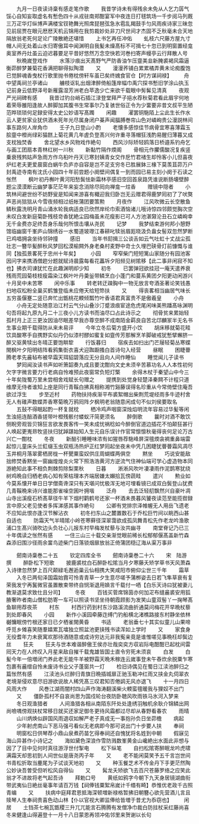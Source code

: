 <!-- { "loadSidebar": true } -->
　　九月一日夜读诗稾有感走笔作歌
　　我昔学诗未有得残余未免从人乞力孱气馁心自知妄取虚名有慙色四十从戎驻南郑酣宴军中夜连日打毬筑场一千步阅马列厩三万疋华灯纵博声满楼宝钗艳舞光照席琵琶弦急氷雹乱羯鼓手匀风雨疾诗家三昧忽见前屈贾在眼元厯厯天机云锦用在我剪裁妙处非刀尺世间才杰固不乏秋毫未合天地隔放翁老死何足论广陵散絶还堪惜
　　上书乞再任冲佑
　　虬枝六尺藤方屋九寸帽人间无处着山水归寄傲耳中闻渊明自我髪未燥髙标不可揖七十忽已到明窗置经龛奥室养丹灶虽云迫迟暮要足平昔好悠然万念空快若河巻扫寄声幔亭云行拜散人号
　　秋晩嵗登戏作
　　水落沙痕出天髙野气严防香油乍压韲美韭新腌裘褐风霜逼衡茆醉梦兼菊花香满把聊得拟陶潜
　　又
　　漫漫荞铺白累累橘弄黄未论痴腹饱已觉醉魂香曳杖行歌里抛书倦枕傍轩车虽已矣终媿食官仓【时方谋祠禄】
　　舟中望禹祠兰亭诸山
　　艣枝讴轧出烟津醉倚船篷岸幅巾禹穴探书慙旧学涂山执玉记前身云低野泽号新雁露湿芳洲老白苹逸少亡来欲千载眼中髣髴见清真
　　夜观严光祠碑有感
　　我昔过钓台峭石插江渌登堂拜严子挹水荐秋菊君看此眉宇何地着荣辱雒阳逢故人醉脚加其腹书生常事尔乃复骇世俗正令为少畱要非昔文叔平生陋范晔琐琐何足録安得太史公妙语写髙躅
　　闲趣
　　濯罢铜駞陌上尘此生长作水云人更贫家业犹供酒未死年光尽属身闭户棊声闻腷膊巻帘山色对嶙峋贵公漫説林间事东路何人岸角巾
　　壬子九日登山小酌
　　老懐多感惊佳节病骨宜寒喜薄霜玉脍韲中橙尚绿彩猫餻上菊花黄几年虗负登髙兴何许重寻落帽狂浅酌易醒归薄暮又成支枕独焚香
　　舍北望水乡风物戏作絶句
　　西风沙际矫轻鸥落日桥邉系钓舟乞与画工团扇本青林红树一川秋
　　新黏竹隔作煗阁
　　骨相元作臞儒酸况复疾竖乗衰残鹁姑声急雨方作乌桕叶丹天已寒封姨青女交作戹竹君禇生却怜客小儿但喜夜炉红老夫更爱晨窗白蜗牛负庐亦自容是岂不足支穷冬已胜展鉢三椽下莫羡苴茆万户封禹迹寺南有沈氏小园四十年前尝题小阕壁间偶复一到而园已易主刻小阕于石读之怅然
　　枫叶初丹槲叶黄河阳愁鬓怯新霜林亭感旧空回首泉路凭谁说断肠壊壁醉题尘漠漠断云幽梦事茫茫年来妄念消除尽囘向禅龛一炷香
　　赠镜中隠者
　　小筑林间避世纷不妨野叟是知闻来游喜有檝迎我归卧岂无云赠君得鹿梦囘初了了吠獒声恶尚狺狺从今雪夜频相过纸帐蒲团要策勲
　　月夜作
　　江风吹微云长空散鱼鳞秋露洗明月青山涌氷轮我病适良已欣然岸纶巾索酒恼诸儿哦诗惊四邻颇觉胸次空未叹白发新庭菊卧残枝竒香犹絶尘园梅虽未花瘦影已可人方池湛奫沦丑石立嶙峋幸无千金费亦足终吾身乐哉何所恨击壤从尧民
　　记梦
　　我梦结束游何邦小憩野馆临幽窗千峯庐山锦绣谷一水蜀道玻瓈江春耕叱犊翁眉厖晓汲负盎女髻双忽然梦断已鸡唱拥衾坐待邻钟撞
　　感旧
　　当年书劎揖三公谈舌如云气吐虹十丈战尘孤壮志一簪华髪醉秋风梦回松漠榆闗外身老桑村麦野中竒士久埋巴硖骨灯前慷慨与谁同【独孤景畧死于忠州十年矣】
　　小园
　　窄窄柴门短短篱山家随分有园池客因问字来携酒僧趂分题就赋诗晨露每看花藟坼夕阳频见树隂移【此二事非闲寂不知也】拂衣司谏犹忙在此趣渊明却少知
　　初冬
　　已罢弹冠欲挂冠一庵天遣养衰残雨荒园菊枝枝瘦霜染江枫叶叶丹羮釡带鳞烹白小蓬门和蔓系黄团夕阳更动闲游兴十月吴中未苦寒
　　闲中乐事
　　转老转迂疎胸中一物无放言夸酒圣著论笑钱愚扫地収松粉全巢买鹤雏登临未应倦天给短笻扶
　　又
　　得丧畧相当幽居气味长五穷虽偃蹇二竖已奔忙出甑桃花輭倾瓢竹叶香语君真富贵不是傲羲皇
　　小舟
　　小舟无定处随意泊江村云气分山叠沙汀蹙浪痕宦途危虎尾闲味美熊蹯髙咏渊明句吾将起九原九月二十三夜小儿方读书而油尽口占此诗示之
　　彻骨贫来累始轻孤村月上正三更汝因油尽眠差早我亦尊空醉不成南陌金羁良自苦北邙麟冡半无名书生事业期千载得防从来未易评
　　今年立冬后菊方盛开小饮
　　胡床移就菊花畦饮具酸寒手自携野实似丹仍似漆村醪如蜜复如韲传芳那解烹羊脚破戒犹慙擘蠏脐一醉又驱黄犊出冬晴正要饱畊犂
　　行饭暮归
　　宿疾去如扫出门芒屦轻菊丛寒蝶閙枫叶夕阳明结阵看鸦集衘衣喜犬迎踟蹰搔白首诗句入经营
　　昼眠
　　困睫瞢腾老孝先麄毡布被早霜天珥貂碧落应无分且向人间作睡仙
　　睡觉闻儿子读书
　　梦囘闻汝读书声如听箫韶奏九成且要沈酣向文史未须辛苦慕功名人人本性初何欠字字微言要力行老病自怜难预此夜窗常负短灯檠
　　余得木杖于秦望山中今三十年矣陇蜀万里未尝相舍戏赋长句赠之
　　提携到处觉身轻楚泽秦闗不计程只道维摩无侍者谁知上座是同行青鞵白拂真相称湘竹谿藤误得名珍重从今常倚壁住庵吾欲过浮生
　　步至近村
　　药物扶持疾渐平布裘絮帽出柴荆荒堤经雨多牛迹村舍无人有碓声数蝶弄香寒菊晩万鸦囘阵夕枫明老翁随意闲成句不似刘侯要取名
　　五鼔不得眠起酌一杯复就枕
　　栖冷鸡声咽窗深烛焰明流年容易过华髪等闲生浊挹连醅酒香搓带叶橙残骸付蝼蚁汗简更须名
　　醉倒歌
　　曩时对酒不敢饮侧睨旁观皆贝锦狂言欲发畏客传一笑未成忧祸稔如今醉倒官道边插花不怕颠狂甚行人唤起更嵬昻牧竖扶归犹踔踸始知人生元自乐误计作官常懔懔秋毫得丧何足论万古兴亡一酣枕
　　冬夜
　　新醅引睡睡味浓有如猩唇荐駞峰屏深氊煗衾裯重鼻端雷起惊儿童床头兰釭缀玉虫双瓶汤热炉正红梦囘起坐夜未中凭几困睫犹瞢瞢霜风凋尽玉井桐月落翠雾栖房栊一杯甖粟蛮奴供庄周蝴蝶两俱空
　　黙坐
　　巧说安能敌拙修焚香黙坐一窗幽煌煌炎火常下照浩浩黄河方逆流气住神仙端可学心虚造物本同游絶知此事不相负荆棘剪除梨栗秋
　　日暮
　　淅淅风吹叶凄凄雨作泥鹊寒犹绕树鸡晩自归栖老病心知有荣枯理本齐端居嫌太嬾拾瓦傍蔬畦
　　遣兴
　　勲业如今莫系懐开单日日学僧斋谗深只有天堪问忧极浑无地可埋看镜已成双白鬓登山犹费几青鞵晩来诗兴谁能那雀噪空囷叶拥堦
　　泛舟
　　去去泛轻舠飘然兴自豪叶凋山寺出溪瘦石桥髙草径牛羊下烟村鹳鹤号还家一杯酒未畏暮风饕夜读范至能揽辔録言中原父老见使者多挥涕感其事作絶句
　　公卿有党排宗泽帷幄无人用岳飞遗老不应知此恨亦逢汉节解沾衣
　　初冬扫东山之麓置数石于乔松巨竹间以眺西山甚自适也
　　防霜天气半晴隂小岭苍寒藓径深翠霭欲成孤凤舞青松先作老龙吟渔歌浦口生髙兴骑吹边头负壮心儿报东村早梅发杖藜与汝共幽寻
　　南堂脊记乃已三十年偶读之怅然有感
　　一住三山三十载交亲渐觉眼前稀长松郁郁偃髙盖新竹森森添旧围沙径雨余畱鸟迹柴门日落锁烟扉放翁正倚蒲团穏辽海从渠万事非














　　劒南诗稾巻二十五
　　钦定四库全书
　　劒南诗稾巻二十六
　　宋　陆游　撰
　　醉卧松下短歌
　　披鹿裘枕白石醉卧松隂当月夕寒藤夭矫学草书天风萧森入诗律忽然梦上百尺颠緑毛邂逅巢云仙相携大笑咸阳市俯仰尘世三千年
　　霜草
　　入冬已两旬泽国霜始霣可怜青青草一夕生意尽嗟予蒲栁姿去日若飞隼草衰有复荣我发宁再鬒微官虽置散束带终自悯渐退用媍言千载付一哂【白乐天诗曰犹被妻儿教渐退莫求致仕且分司】
　　冬夜
　　百钱买菅席锦茵亦何加疋布缝麄裘安用狐腋奢昨者南山僧松肪寄一车可以照读书坚坐待朝霞顾影为发笑山童双髻丫一掬琴髙鱼聊用荐夜茶
　　村东
　　村西行药到村东沙路溪流曲折通莫问梅花开早晩杖藜到处即春风
　　小园
　　新作小溪园牵藤迮缚门钓船横北渚樵路接东村静坐依林樾慵眠傍竹根还家日已夕栖雀閙黄昏
　　书适
　　老翁垂七十其实似童儿山果啼呼觅乡傩喜笑随羣嬉累瓦墖独立照盆池更挟残书读浑如上学时
　　又
　　家食身无役耆年力未衰寓欢那待酒随意或成诗穷达元非我寃亲竟是谁惟嗟见事晩枉却鬓边丝
　　狂夫
　　狂夫与世本难谐醉傲王侯亦壮哉奕奕方収岩际电酣酣已起枕间雷囘天力在人终叹入月星来敌自摧千载鬼雄皆国士直令穷死未须哀
　　白发
　　白髪今年一倍増闭门养此老无能牛羊被野霜天晩禾稼连云嵗事登未午舂炊余脱粟乍寒包裹有麄缯自怜未废诗书业父子蓬窗共一灯
　　检旧诗偶见在蜀日江渎池醉归之篇怅然有感
　　江渎池头烂醉归青旗日晩插城扉正驰玉勒冲红雨又挟金丸伺翠衣老境渐侵欢意尽旧游欲说故人稀凭髙三叹君知否倦鹢无风亦退飞
　　十一月四日风雨大作
　　风巻江湖雨闇村四山声作海涛翻溪柴火輭蛮氊暖我与狸奴不出门
　　又
　　僵卧孤村不自哀尚思为国戍轮台夜防卧聴风吹雨铁马氷河入梦来
　　冬日观渔猎者
　　人间渔猎各相从南陌东阡处处逢绣羽触机余耿介锦鳞出网尚噞喁傍观扶杖常移日就买还家足御冬更待风霜都过尽却从春野看春农
　　雨晴
　　山川炳焕似辟国风雨退収如解严老子真成无一事抱孙负日坐茆檐
　　病起
　　少年射虎南山下恶马强弓看似无老病即今那可说出门十步要人扶
　　奉祠
　　明窗松日供琴荐小鼎山泉煮药苗乞得奉祠还自愧犹将名姓到中朝
　　假寐见海山异甚作小诗记之
　　海如黛色深浪作雪防溅数峯黄金山巉絶出水面此非想与因了了目中见何时真往游浮世付掣电
　　松下纵笔
　　自扫松隂寄醉眠龙吟虎啸满霜天却思初到人间世似是唐尧丙子年
　　又
　　老不能闲莫笑予五千言岂世间书青松折取当麈尾为子试谈天地初
　　又
　　种玉餐芝术不传金丹下手更茫然陶公妙诀吾曽受但听松风自得仙
　　又
　　髯龙夭矫欲飞去百尺苍藤罗络之应笑此翁才不进故将老气起吾诗
　　拜勅口号
　　黄纸如鸦字今朝下九天身居镜湖曲衔带武夷仙日絶丝毫事年请百万钱【祠俸钱粟絮帛嵗计千缗有畸】恭惟优老政千古照青编
　　又
　　扶病中庭拜君恩抵海深顿増新禄格暂拂旧朝簪心欲先营酒儿言且赎琴人生奉祠贵喜色动山林【仆以官视大卿监俸给皆増于昔尤为忝窃也】
　　闲居
　　土铛茶七椀瓦甑稷三升兀兀能言石腾腾有发僧净巾裁白防拄杖采红藤尚喜冬来健逢山得遍登十一月十八日蒙恩再领冲佑邻里来贺谢以长句
